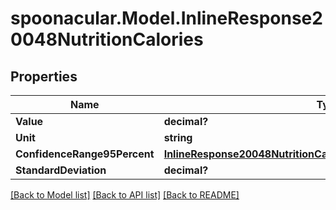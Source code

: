 # spoonacular.Model.InlineResponse20048NutritionCalories
## Properties

Name | Type | Description | Notes
------------ | ------------- | ------------- | -------------
**Value** | **decimal?** |  | 
**Unit** | **string** |  | 
**ConfidenceRange95Percent** | [**InlineResponse20048NutritionCaloriesConfidenceRange95Percent**](InlineResponse20048NutritionCaloriesConfidenceRange95Percent.md) |  | 
**StandardDeviation** | **decimal?** |  | 

[[Back to Model list]](../README.md#documentation-for-models) [[Back to API list]](../README.md#documentation-for-api-endpoints) [[Back to README]](../README.md)

